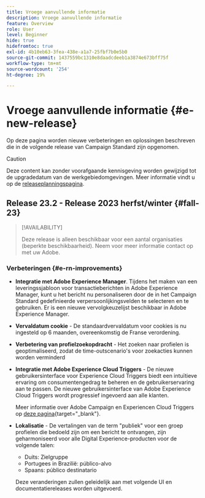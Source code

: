 ```yaml
---
title: Vroege aanvullende informatie
description: Vroege aanvullende informatie
feature: Overview
role: User
level: Beginner
hide: true
hidefromtoc: true
exl-id: 4b10eb63-3fea-438e-a1a7-25fbf7b0e5b0
source-git-commit: 1437559bc1310e8daadcdeeb1a3874e673bff75f
workflow-type: tm+mt
source-wordcount: '254'
ht-degree: 19%

---
```



# Vroege aanvullende informatie {#e-new-release}

Op deze pagina worden nieuwe verbeteringen en oplossingen beschreven die in de volgende release van Campaign Standard zijn opgenomen.

>[!CAUTION]
>
> Deze content kan zonder voorafgaande kennisgeving worden gewijzigd tot de upgradedatum van de werkgebiedomgevingen. Meer informatie vindt u op de [releaseplanningspagina](../../rn/using/release-planning.md).

## Release 23.2 - Release 2023 herfst/winter {#fall-23}

>[!AVAILABILITY]
>
>Deze release is alleen beschikbaar voor een aantal organisaties (beperkte beschikbaarheid). Neem voor meer informatie contact op met uw Adobe.

### Verbeteringen {#e-rn-improvements}

* **Integratie met Adobe Experience Manager**. Tijdens het maken van een leveringssjabloon voor transactieberichten in Adobe Experience Manager, kunt u het bericht nu personaliseren door de in het Campaign Standard gedefinieerde verpersoonlijkingsvelden te selecteren en te gebruiken. Er is een nieuwe vervolgkeuzelijst beschikbaar in Adobe Experience Manager.

* **Vervaldatum cookie** - De standaardvervaldatum voor cookies is nu ingesteld op 6 maanden, overeenkomstig de Franse verordening.

* **Verbetering van profielzoekopdracht** - Het zoeken naar profielen is geoptimaliseerd, zodat de time-outscenario&#39;s voor zoekacties kunnen worden verminderd

* **Integratie met Adobe Experience Cloud Triggers** - De nieuwe gebruikersinterface voor Experience Cloud Triggers biedt een intuïtieve ervaring om consumentengedrag te beheren en de gebruikerservaring aan te passen. De nieuwe gebruikersinterface van Adobe Experience Cloud Triggers wordt progressief ingevoerd aan alle klanten.

  Meer informatie over Adobe Campaign en Experiencen Cloud Triggers op [deze pagina](https://experienceleague.adobe.com/docs/experience-cloud/triggers/overview.html){target="_blank"}.

* **Lokalisatie** - De vertalingen van de term &quot;publiek&quot; voor een groep profielen die bedoeld zijn om een bericht te ontvangen, zijn geharmoniseerd voor alle Digital Experience-producten voor de volgende talen:

   * Duits: Zielgruppe
   * Portugees in Brazilië: público-alvo
   * Spaans: público destinatario

  Deze veranderingen zullen geleidelijk aan met volgende UI en documentatiereleases worden uitgevoerd.
